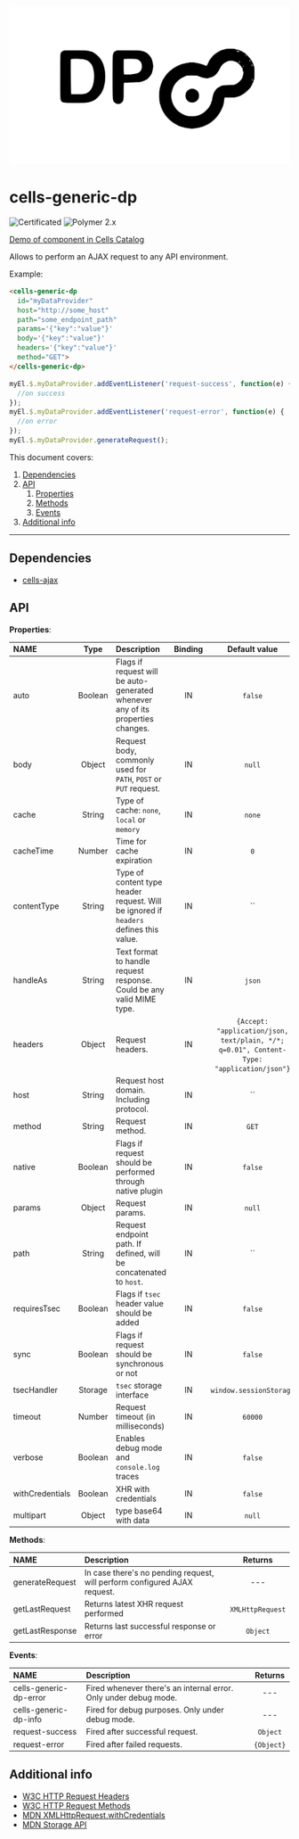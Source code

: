![cells-generic-dp screenshot](DP_cells.svg)

# cells-generic-dp

![Certificated](https://img.shields.io/badge/certificated-yes-brightgreen.svg)
![Polymer 2.x](https://img.shields.io/badge/Polymer-2.x-green.svg)

[Demo of component in Cells Catalog](https://catalogs.platform.bbva.com/cells)

Allows to perform an AJAX request to any API environment.

Example:

```html
<cells-generic-dp
  id="myDataProvider"
  host="http://some_host"
  path="some_endpoint_path"
  params='{"key":"value"}'
  body='{"key":"value"}'
  headers='{"key":"value"}'
  method="GET">
</cells-generic-dp>
```

```javascript
myEl.$.myDataProvider.addEventListener('request-success', function(e) {
  //on success
});
myEl.$.myDataProvider.addEventListener('request-error', function(e) {
  //on error
});
myEl.$.myDataProvider.generateRequest();
```

This document covers:

1. <a href="#dependencies">Dependencies</a>
2. <a href="#api">API</a>
    1. <a href="#properties">Properties</a>
    2. <a href="#methods">Methods</a>
    3. <a href="#events">Events</a>
3. <a href="#info">Additional info</a>

---

<a name="dependencies"></a>
## Dependencies

* [cells-ajax](https://globaldevtools.bbva.com/bitbucket/projects/CEL/repos/cells-ajax/browse)

<a name="api"></a>
## API

<a name="properties"></a>
**Properties**:

| NAME | Type | Description | Binding | Default value |
|:--- |:---:|:--- |:---:|:---:|
| auto | Boolean | Flags if request will be auto-generated whenever any of its properties changes. | IN | `false` |
| body | Object | Request body, commonly used for `PATH`, `POST` or `PUT` request. | IN | `null` |
| cache | String | Type of cache: `none`, `local` or `memory` | IN | `none` |
| cacheTime | Number | Time for cache expiration | IN | `0` |
| contentType | String | Type of content type header request. Will be ignored if `headers` defines this value. | IN  | `` |
| handleAs | String | Text format to handle request response. Could be any valid MIME type. | IN | `json` |
| headers | Object | Request headers. | IN | `{Accept: "application/json, text/plain, */*; q=0.01", Content-Type: "application/json"}` |
| host | String | Request host domain. Including protocol. | IN | `` |
| method | String | Request method. | IN  | `GET` |
| native | Boolean | Flags if request should be performed through native plugin | IN | `false` |
| params | Object | Request params. | IN | `null` |
| path | String | Request endpoint path. If defined, will be concatenated to `host`. | IN | `` |
| requiresTsec | Boolean | Flags if `tsec` header value should be added | IN | `false` |
| sync | Boolean | Flags if request should be synchronous or not | IN | `false` |
| tsecHandler | Storage | `tsec` storage interface | IN | `window.sessionStorage` |
| timeout | Number | Request timeout (in milliseconds) | IN | `60000` |
| verbose | Boolean | Enables debug mode and `console.log` traces | IN | `false` |
| withCredentials | Boolean | XHR with credentials | IN | `false` |
| multipart | Object | type base64 with data | IN | `null` |

<a name="methods"></a>
**Methods**:

| NAME | Description | Returns
|:--- |:--- |:---:|
| generateRequest | In case there's no pending request, will perform configured AJAX request. | --- |
| getLastRequest | Returns latest XHR request performed | `XMLHttpRequest` |
| getLastResponse | Returns last successful response or error | `Object` |

<a name="events"></a>
**Events**:

| NAME | Description | Returns
|:--- |:--- |:---:|
| cells-generic-dp-error | Fired whenever there's an internal error. Only under debug mode. | --- |
| cells-generic-dp-info | Fired for debug purposes. Only under debug mode. | --- |
| request-success | Fired after successful request. | `Object` |
| request-error | Fired after failed requests. | `{Object}` |

<a name="info"></a>
## Additional info

- [W3C HTTP Request Headers](https://www.w3.org/Protocols/rfc2616/rfc2616-sec14.html)
- [W3C HTTP Request Methods](https://www.w3.org/Protocols/rfc2616/rfc2616-sec9.html)
- [MDN XMLHttpRequest.withCredentials](https://developer.mozilla.org/en-US/docs/Web/API/XMLHttpRequest/withCredentials)
- [MDN Storage API](https://developer.mozilla.org/en-US/docs/Web/API/Storage)